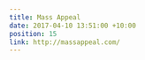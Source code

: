 ```yaml
---
title: Mass Appeal
date: 2017-04-10 13:51:00 +10:00
position: 15
link: http://massappeal.com/
---
```


